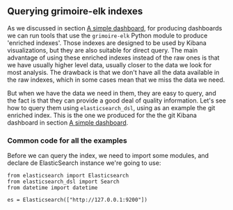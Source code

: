 ## Querying grimoire-elk indexes

As we discussed in section [A simple dashboard](../grimoireelk/a-simple-dashboard.md), for producing dashboards we can run tools that use the `grimoire-elk` Python module to produce 'enriched indexes'. Those indexes are designed to be used by Kibana visualizations, but they are also suitable for direct query. The main advantage of using these enriched indexes instead of the raw ones is that we have usually higher level data, usually closer to the data we look for most analysis. The drawback is that we don't have all the data available in the raw indexes, which in some cases mean that we miss the data we need.

But when we have the data we need in them, they are easy to query, and the fact is that they can provide a good deal of quality information. Let's see how to query them using `elasticsearch_dsl`, using as an example the git enriched index. This is the one we produced for the the git Kibana dashboard in section [A simple dashboard](../grimoireelk/a-simple-dashboard.md).

### Common code for all the examples

Before we can query the index, we need to import some modules, and declare de ElasticSearch instance we're going to use:

```
from elasticsearch import Elasticsearch
from elasticsearch_dsl import Search
from datetime import datetime

es = Elasticsearch(["http://127.0.0.1:9200"])
```

